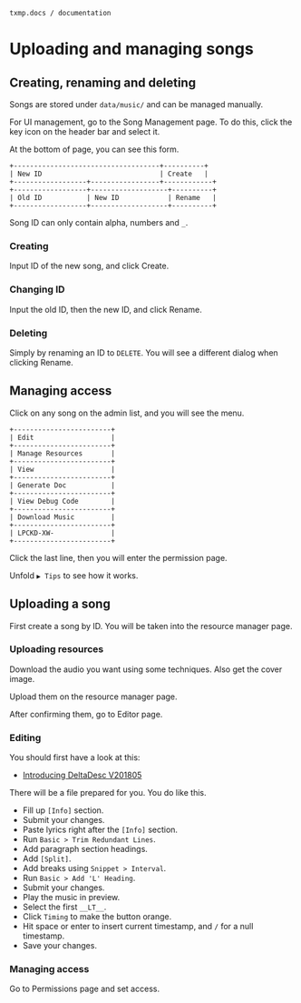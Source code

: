 `txmp.docs / documentation`

# Uploading and managing songs

## Creating, renaming and deleting

Songs are stored under `data/music/` and can be managed manually.

For UI management, go to the Song Management page. To do this, click the key icon on the header bar and select it.

At the bottom of page, you can see this form.

```plain
+------------------------------------+----------+
| New ID                             | Create   |
+------------------+-----------------+------------+
+------------------+-------------------+----------+
| Old ID           | New ID            | Rename   |
+------------------+-------------------+----------+
```

Song ID can only contain alpha, numbers and `_`.

### Creating

Input ID of the new song, and click Create.

### Changing ID

Input the old ID, then the new ID, and click Rename.

### Deleting

Simply by renaming an ID to `DELETE`. You will see a different dialog when clicking Rename.

## Managing access

Click on any song on the admin list, and you will see the menu.

```plain
+------------------------+
| Edit                   |
+------------------------+
| Manage Resources       |
+------------------------+
| View                   |
+------------------------+
| Generate Doc           |
+------------------------+
| View Debug Code        |
+------------------------+
| Download Music         |
+------------------------+
| LPCKD-XW-              |
+------------------------+
```

Click the last line, then you will enter the permission page.

Unfold `▶ Tips` to see how it works.

## Uploading a song

First create a song by ID. You will be taken into the resource manager page.

### Uploading resources

Download the audio you want using some techniques. Also get the cover image.

Upload them on the resource manager page.

After confirming them, go to Editor page.

### Editing

You should first have a look at this:

- [Introducing DeltaDesc V201805](./deltadesc201805.md)

There will be a file prepared for you. You do like this.

- Fill up `[Info]` section.
- Submit your changes.
- Paste lyrics right after the `[Info]` section.
- Run `Basic > Trim Redundant Lines`.
- Add paragraph section headings.
- Add `[Split]`.
- Add breaks using `Snippet > Interval`.
- Run `Basic > Add 'L' Heading`.
- Submit your changes.
- Play the music in preview.
- Select the first `__LT__`.
- Click `Timing` to make the button orange.
- Hit space or enter to insert current timestamp, and `/` for a null timestamp.
- Save your changes.

### Managing access

Go to Permissions page and set access.
